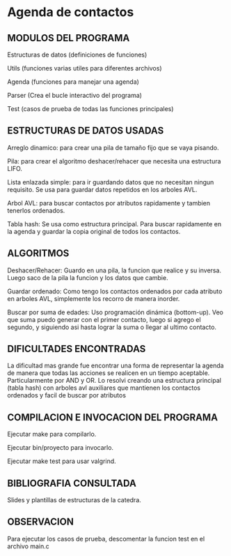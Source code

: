# Agenda de contactos

## MODULOS DEL PROGRAMA
Estructuras de datos (definiciones de funciones)

Utils (funciones varias utiles para diferentes archivos)

Agenda (funciones para manejar una agenda)

Parser (Crea el bucle interactivo del programa)

Test (casos de prueba de todas las funciones principales)

## ESTRUCTURAS DE DATOS USADAS
Arreglo dinamico: para crear una pila de tamaño fijo que se vaya pisando.

Pila: para crear el algoritmo deshacer/rehacer que necesita una estructura LIFO.

Lista enlazada simple: para ir guardando datos que no necesitan ningun requisito. Se usa para guardar datos repetidos en los arboles AVL.

Arbol AVL: para buscar contactos por atributos rapidamente y tambien tenerlos ordenados.

Tabla hash: Se usa como estructura principal. Para buscar rapidamente en la agenda y guardar la copia original de todos los contactos.

## ALGORITMOS
Deshacer/Rehacer: Guardo en una pila, la funcion que realice y su inversa. Luego saco de la pila la funcion y los datos que cambie.

Guardar ordenado: Como tengo los contactos ordenados por cada atributo en arboles AVL, simplemente los recorro de manera inorder.

Buscar por suma de edades: Uso programación dinámica (bottom-up). Veo que suma puedo generar con el primer contacto, luego si agrego el segundo, y siguiendo asi hasta lograr la suma o llegar al ultimo contacto.


## DIFICULTADES ENCONTRADAS
La dificultad mas grande fue encontrar una forma de representar la agenda de manera que todas las acciones se realicen en un tiempo aceptable. Particularmente por AND y OR.
Lo resolvi creando una estructura principal (tabla hash) con arboles avl auxiliares que mantienen los contactos ordenados y facil de buscar por atributos


## COMPILACION E INVOCACION DEL PROGRAMA
Ejecutar make para compilarlo.

Ejecutar bin/proyecto para invocarlo.

Ejecutar make test para usar valgrind.


## BIBLIOGRAFIA CONSULTADA
Slides y plantillas de estructuras de la catedra.

## OBSERVACION
Para ejecutar los casos de prueba, descomentar la funcion test en el archivo main.c